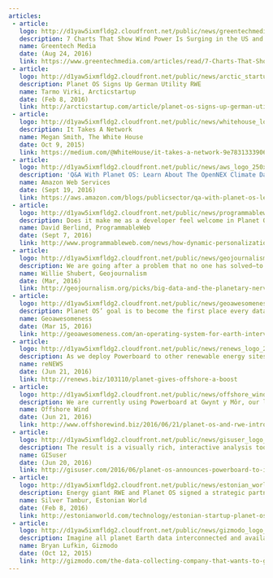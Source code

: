 ```yaml
---
articles:
 - article:
   logo: http://d1yaw5ixmfldg2.cloudfront.net/public/news/greentechmedia_logo_250x80_%402x.png
   description: 7 Charts That Show Wind Power Is Surging in the US and Abroad
   name: Greentech Media
   date: (Aug 24, 2016)
   link: https://www.greentechmedia.com/articles/read/7-Charts-That-Show-Wind-Power-is-Surging-in-the-US-and-Abroad
 - article: 
   logo: http://d1yaw5ixmfldg2.cloudfront.net/public/news/arctic_startup_logo_250x80_@2x.png
   description: Planet OS Signs Up German Utility RWE
   name: Tarmo Virki, Arcticstartup
   date: (Feb 8, 2016)
   link: http://arcticstartup.com/article/planet-os-signs-up-german-utility-rwe
 - article: 
   logo: http://d1yaw5ixmfldg2.cloudfront.net/public/news/whitehouse_logo_250x80_%402x.png
   description: It Takes A Network
   name: Megan Smith, The White House
   date: Oct 9, 2015)
   link: https://medium.com/@WhiteHouse/it-takes-a-network-9e7831333906#.x7nnf3sdt
 - article:
   logo: http://d1yaw5ixmfldg2.cloudfront.net/public/news/aws_logo_250x80_%402x.png
   description: 'Q&A With Planet OS: Learn About The OpenNEX Climate Data Access Tool'
   name: Amazon Web Services
   date: (Sept 19, 2016)
   link: https://aws.amazon.com/blogs/publicsector/qa-with-planet-os-learn-about-the-opennex-climate-data-access-tool
 - article:
   logo: http://d1yaw5ixmfldg2.cloudfront.net/public/news/programmablewweb_logo_250x80_%402x.png
   description: Does it make me as a developer feel welcome in Planet OS's developer community? You're damn right it does
   name: David Berlind, ProgrammableWeb
   date: (Sept 7, 2016)
   link: http://www.programmableweb.com/news/how-dynamic-personalization-api-documentation-improves-developer-experience/analysis/2016/09/07
 - article:
   logo: http://d1yaw5ixmfldg2.cloudfront.net/public/news/geojournalism_logo_250x80_%402x.png
   description: We are going after a problem that no one has solved—to create consistent APIs for Earth observation data
   name: Willie Shubert, Geojournalism
   date: (Mar, 2016)
   link: http://geojournalism.org/picks/big-data-and-the-planetary-nervous-system-an-interview-with-planet-os-ceo-rainer-sternfeld/
 - article:
   logo: http://d1yaw5ixmfldg2.cloudfront.net/public/news/geoawesomeness_logo_250x80_%402x.png
   description: Planet OS’ goal is to become the first place every data professional or executive will use to look for sensor data intelligence
   name: Geoawesomeness
   date: (Mar 15, 2016)
   link: http://geoawesomeness.com/an-operating-system-for-earth-interview-with-the-ceo-of-planetos
 - article:
   logo: http://d1yaw5ixmfldg2.cloudfront.net/public/news/renews_logo_250x80_%402x.png
   description: As we deploy Powerboard to other renewable energy sites, we hope to further improve our competitive position
   name: reNEWS
   date: (Jun 21, 2016)
   link: http://renews.biz/103110/planet-gives-offshore-a-boost
 - article:
   logo: http://d1yaw5ixmfldg2.cloudfront.net/public/news/offshore_wind_logo_250x80_%402x.png
   description: We are currently using Powerboard at Gwynt y Môr, our largest offshore wind farm, to help increase our power output and improve operational efficiency
   name: Offshore Wind
   date: (Jun 21, 2016)
   link: http://www.offshorewind.biz/2016/06/21/planet-os-and-rwe-introduce-powerboard
 - article:
   logo: http://d1yaw5ixmfldg2.cloudfront.net/public/news/gisuser_logo_250x80_%402x.png
   description: The result is a visually rich, interactive analysis tool that permits detailed optimization of a wind farm
   name: GISuser
   date: (Jun 20, 2016)
   link: http://gisuser.com/2016/06/planet-os-announces-powerboard-to-improve-wind-farm-performance
 - article:
   logo: http://d1yaw5ixmfldg2.cloudfront.net/public/news/estonian_world_logo_250x80_%402x.png
   description: Energy giant RWE and Planet OS signed a strategic partnership agreement in California to build big data infrastructure for geospatial IoT
   name: Silver Tambur, Estonian World
   date: (Feb 8, 2016)
   link: http://estonianworld.com/technology/estonian-startup-planet-os-partners-up-with-german-energy-giant-rwe
 - article:
   logo: http://d1yaw5ixmfldg2.cloudfront.net/public/news/gizmodo_logo_250x80_%402x.png
   description: Imagine all planet Earth data interconnected and available to the creativity of the best minds of our time, from researchers to software developers
   name: Bryan Lufkin, Gizmodo
   date: (Oct 12, 2015)
   link: http://gizmodo.com/the-data-collecting-company-that-wants-to-give-earth-a-1735947315
---
```

